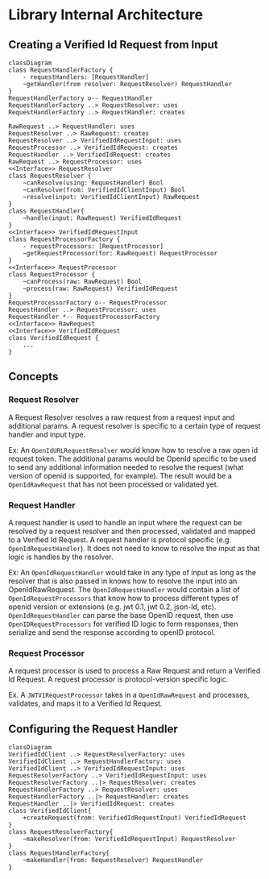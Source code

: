 
# Library Internal Architecture

## Creating a Verified Id Request from Input
```mermaid
classDiagram
class RequestHandlerFactory {
    - requestHandlers: [RequestHandler]
    ~getHandler(from resolver: RequestResolver) RequestHandler
}
RequestHandlerFactory o-- RequestHandler
RequestHandlerFactory ..> RequestResolver: uses
RequestHandlerFactory ..> RequestHandler: creates

RawRequest ..> RequestHandler: uses
RequestResolver ..> RawRequest: creates
RequestResolver ..> VerifiedIdRequestInput: uses
RequestProcessor ..> VerifiedIdRequest: creates
RequestHandler ..> VerifiedIdRequest: creates
RawRequest ..> RequestProcessor: uses
<<Interface>> RequestResolver
class RequestResolver {
    ~canResolve(using: RequestHandler) Bool
    ~canResolve(from: VerifiedIdClientInput) Bool
    ~resolve(input: VerifiedIdClientInput) RawRequest
}
class RequestHandler{
    ~handle(input: RawRequest) VerifiedIdRequest
}
<<Interface>> VerifiedIdRequestInput
class RequestProcessorFactory {
    - requestProcessors: [RequestProcessor]
    ~getRequestProcessor(for: RawRequest) RequestProcessor
}
<<Interface>> RequestProcessor
class RequestProcessor {
    ~canProcess(raw: RawRequest) Bool
    ~process(raw: RawRequest) VerifiedIdRequest
}
RequestProcessorFactory o-- RequestProcessor
RequestHandler ..> RequestProcessor: uses
RequestHandler *-- RequestProcessorFactory
<<Interface>> RawRequest
<<Interface>> VerifiedIdRequest
class VerifiedIdRequest {
    ...
}
```

## Concepts

### Request Resolver
A Request Resolver resolves a raw request from a request input and additional params. A request resolver is specific to a certain type of request handler and input type. 

Ex: An `OpenIdURLRequestResolver` would know how to resolve a raw open id request token. The additional params would be OpenId specific to be used to send any additional information needed to resolve the request (what version of openid is supported, for example). The result would be a `OpenIdRawRequest` that has not been processed or validated yet.

### Request Handler
A request handler is used to handle an input where the request can be resolved by a request resolver and then processed, validated and mapped to a Verified Id Request. A request handler is protocol specific (e.g. `OpenIdRequestHandler`). It does not need to know to resolve the input as that logic is handles by the resolver.

Ex: An `OpenIdRequestHandler` would take in any type of input as long as the resolver that is also passed in knows how to resolve the input into an OpenIdRawRequest. The `OpenIdRequestHandler` would contain a list of `OpenIdRequestProcessors` that know how to process different types of openid version or extensions (e.g. jwt 0.1, jwt 0.2, json-ld, etc). `OpenIdRequestHandler` can parse the base OpenID request, then use `OpenIDRequestProcessors` for verified ID logic to form responses, then serialize and send the response according to openID protocol.

### Request Processor
A request processor is used to process a Raw Request and return a Verified Id Request. A request processor is protocol-version specific logic.

Ex. A `JWTV1RequestProcessor` takes in a `OpenIdRawRequest` and processes, validates, and maps it to a Verified Id Request.

## Configuring the Request Handler
```mermaid
classDiagram
VerifiedIdClient ..> RequestResolverFactory: uses
VerifiedIdClient ..> RequestHandlerFactory: uses
VerifiedIdClient ..> VerifiedIdRequestInput: uses
RequestResolverFactory ..> VerifiedIdRequestInput: uses
RequestResolverFactory ..|> RequestResolver: creates
RequestHandlerFactory ..> RequestResolver: uses
RequestHandlerFactory ..|> RequestHandler: creates
RequestHandler ..|> VerifiedIdRequest: creates
class VerifiedIdClient{
    +createRequest(from: VerifiedIdRequestInput) VerifiedIdRequest
}
class RequestResolverFactory{
    ~makeResolver(from: VerifiedIdRequestInput) RequestResolver
}
class RequestHandlerFactory{
    ~makeHandler(from: RequestResolver) RequestHandler
}

```